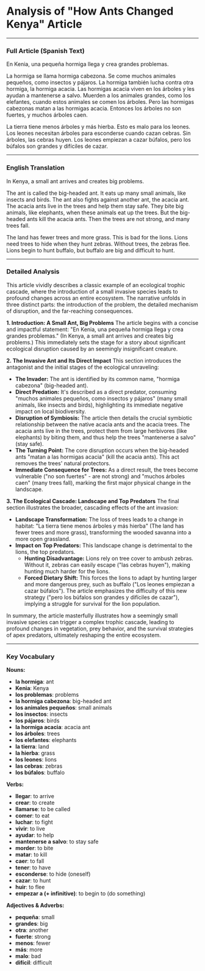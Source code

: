 # Analysis of "How Ants Changed Kenya" Article

---

### Full Article (Spanish Text)

En Kenia, una pequeña hormiga llega y crea grandes problemas.

La hormiga se llama hormiga cabezona. Se come muchos animales pequeños, como insectos y pájaros. La hormiga también lucha contra otra hormiga, la hormiga acacia. Las hormigas acacia viven en los árboles y les ayudan a mantenerse a salvo. Muerden a los animales grandes, como los elefantes, cuando estos animales se comen los árboles. Pero las hormigas cabezonas matan a las hormigas acacia. Entonces los árboles no son fuertes, y muchos árboles caen.

La tierra tiene menos árboles y más hierba. Esto es malo para los leones. Los leones necesitan árboles para esconderse cuando cazan cebras. Sin árboles, las cebras huyen. Los leones empiezan a cazar búfalos, pero los búfalos son grandes y difíciles de cazar.

---

### English Translation

In Kenya, a small ant arrives and creates big problems.

The ant is called the big-headed ant. It eats up many small animals, like insects and birds. The ant also fights against another ant, the acacia ant. The acacia ants live in the trees and help them stay safe. They bite big animals, like elephants, when these animals eat up the trees. But the big-headed ants kill the acacia ants. Then the trees are not strong, and many trees fall.

The land has fewer trees and more grass. This is bad for the lions. Lions need trees to hide when they hunt zebras. Without trees, the zebras flee. Lions begin to hunt buffalo, but buffalo are big and difficult to hunt.

---

### Detailed Analysis

This article vividly describes a classic example of an ecological trophic cascade, where the introduction of a small invasive species leads to profound changes across an entire ecosystem. The narrative unfolds in three distinct parts: the introduction of the problem, the detailed mechanism of disruption, and the far-reaching consequences.

**1. Introduction: A Small Ant, Big Problems**
The article begins with a concise and impactful statement: "En Kenia, una pequeña hormiga llega y crea grandes problemas." (In Kenya, a small ant arrives and creates big problems.) This immediately sets the stage for a story about significant ecological disruption caused by an seemingly insignificant creature.

**2. The Invasive Ant and Its Direct Impact**
This section introduces the antagonist and the initial stages of the ecological unraveling:

* **The Invader:** The ant is identified by its common name, "hormiga cabezona" (big-headed ant).
* **Direct Predation:** It's described as a direct predator, consuming "muchos animales pequeños, como insectos y pájaros" (many small animals, like insects and birds), highlighting its immediate negative impact on local biodiversity.
* **Disruption of Symbiosis:** The article then details the crucial symbiotic relationship between the native acacia ants and the acacia trees. The acacia ants live in the trees, protect them from large herbivores (like elephants) by biting them, and thus help the trees "mantenerse a salvo" (stay safe).
* **The Turning Point:** The core disruption occurs when the big-headed ants "matan a las hormigas acacia" (kill the acacia ants). This act removes the trees' natural protectors.
* **Immediate Consequence for Trees:** As a direct result, the trees become vulnerable ("no son fuertes" - are not strong) and "muchos árboles caen" (many trees fall), marking the first major physical change in the landscape.

**3. The Ecological Cascade: Landscape and Top Predators**
The final section illustrates the broader, cascading effects of the ant invasion:

* **Landscape Transformation:** The loss of trees leads to a change in habitat: "La tierra tiene menos árboles y más hierba" (The land has fewer trees and more grass), transforming the wooded savanna into a more open grassland.
* **Impact on Top Predators:** This landscape change is detrimental to the lions, the top predators.
  * **Hunting Disadvantage:** Lions rely on tree cover to ambush zebras. Without it, zebras can easily escape ("las cebras huyen"), making hunting much harder for the lions.
  * **Forced Dietary Shift:** This forces the lions to adapt by hunting larger and more dangerous prey, such as buffalo ("Los leones empiezan a cazar búfalos"). The article emphasizes the difficulty of this new strategy ("pero los búfalos son grandes y difíciles de cazar"), implying a struggle for survival for the lion population.

In summary, the article masterfully illustrates how a seemingly small invasive species can trigger a complex trophic cascade, leading to profound changes in vegetation, prey behavior, and the survival strategies of apex predators, ultimately reshaping the entire ecosystem.

---

### Key Vocabulary

**Nouns:**

* **la hormiga**: ant
* **Kenia**: Kenya
* **los problemas**: problems
* **la hormiga cabezona**: big-headed ant
* **los animales pequeños**: small animals
* **los insectos**: insects
* **los pájaros**: birds
* **la hormiga acacia**: acacia ant
* **los árboles**: trees
* **los elefantes**: elephants
* **la tierra**: land
* **la hierba**: grass
* **los leones**: lions
* **las cebras**: zebras
* **los búfalos**: buffalo

**Verbs:**

* **llegar**: to arrive
* **crear**: to create
* **llamarse**: to be called
* **comer**: to eat
* **luchar**: to fight
* **vivir**: to live
* **ayudar**: to help
* **mantenerse a salvo**: to stay safe
* **morder**: to bite
* **matar**: to kill
* **caer**: to fall
* **tener**: to have
* **esconderse**: to hide (oneself)
* **cazar**: to hunt
* **huir**: to flee
* **empezar a (+ infinitive)**: to begin to (do something)

**Adjectives & Adverbs:**

* **pequeña**: small
* **grandes**: big
* **otra**: another
* **fuerte**: strong
* **menos**: fewer
* **más**: more
* **malo**: bad
* **difícil**: difficult
